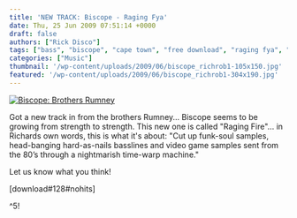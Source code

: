 ```yaml
---
title: 'NEW TRACK: Biscope - Raging Fya'
date: Thu, 25 Jun 2009 07:51:14 +0000
draft: false
authors: ["Rick Disco"]
tags: ["bass", "biscope", "cape town", "free download", "raging fya", "richard rumney", "soul", "south africa"]
categories: ["Music"]
thumbnail: '/wp-content/uploads/2009/06/biscope_richrob1-105x150.jpg'
featured: '/wp-content/uploads/2009/06/biscope_richrob1-304x190.jpg'
---
```


[![Biscope: Brothers Rumney](/wp-content/uploads/2009/06/biscope_richrob.jpg "Biscope: Brothers Rumney")](/wp-content/uploads/2009/06/biscope_richrob.jpg)

Got a new track in from the brothers Rumney... Biscope seems to be growing from strength to strength. This new one is called "Raging Fire"... in Richards own words, this is what it's about: "Cut up funk-soul samples, head-banging hard-as-nails basslines and video game samples sent from the 80’s through a nightmarish time-warp machine."

Let us know what you think!

\[download#128#nohits\]

^5!